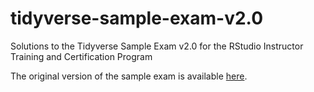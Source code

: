 # tidyverse-sample-exam-v2.0
Solutions to the Tidyverse Sample Exam v2.0 for the RStudio Instructor Training and Certification Program

The original version of the sample exam is available [here](https://education.rstudio.com/blog/2020/08/more-example-exams/#tidyverse-exam).
